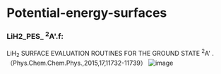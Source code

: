 # Potential-energy-surfaces
### LiH2_PES_ <sup>2</sup>A'.f:
LiH<sub>2</sub> SURFACE EVALUATION ROUTINES FOR THE GROUND STATE <sup>2</sup>A' .（Phys.Chem.Chem.Phys.,2015,17,11732-11739）
![image](http://pubs.rsc.org/en/Image/Get?imageInfo.ImageType=GA&imageInfo.ImageIdentifier.ManuscriptID=C4CP05352D)

